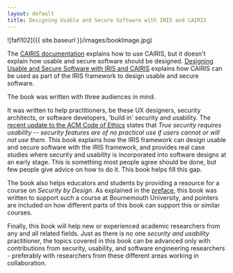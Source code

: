 ```yaml
---
layout: default
title: Designing Usable and Secure Software with IRIS and CAIRIS
---
```


![fafl102]({{ site.baseurl }}/images/bookImage.jpg)

The [CAIRIS documentation](https://cairis.readthedocs.io) explains how to use CAIRIS, but it doesn't explain how usable and secure software should be designed.  [Designing Usable and Secure Software with IRIS and CAIRIS](https://www.springer.com/gb/book/9783319754925) explains how CAIRIS can be used as part of the IRIS framework to design usable and secure software.  

The book was written with three audiences in mind.  

It was written to help practitioners, be these UX designers, security architects, or software developers, 'build in' security and usability. The [recent update to the ACM Code of Ethics](https://cacm.acm.org/magazines/2018/1/223896-acm-code-of-ethics/fulltext) states that *True security requires usability -- security features are of no practical use if users cannot or will not use them*.  This book explains how the IRIS framework can design usable and secure software with the IRIS framework, and provides real case studies where security and usability is incorporated into software designs at an early stage.  This is something most people agree should be done, but few people give advice on how to do it.  This book helps fill this gap.

The book also helps educators and students by providing a resource for a course on *Security by Design*.  As explained in the [preface](https://link.springer.com/content/pdf/bfm%3A978-3-319-75493-2%2F1.pdf), this book was written to support such a course at Bournemouth University, and pointers are included on how different parts of this book can support this or similar courses.

Finally, this book will help new or experienced academic researchers from any and all related fields.  Just as there is no one *security and usability* practitioner, the topics covered in this book can be advanced only with contributions from security, usability, and software engineering researchers - preferably with researchers from these different areas working in collaboration.
